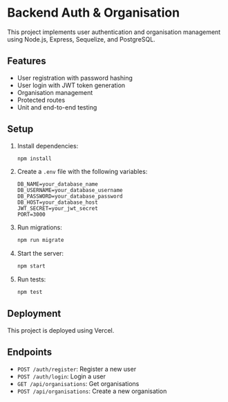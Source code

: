 # Backend Auth & Organisation

This project implements user authentication and organisation management using Node.js, Express, Sequelize, and PostgreSQL.

## Features

- User registration with password hashing
- User login with JWT token generation
- Organisation management
- Protected routes
- Unit and end-to-end testing

## Setup

1. Install dependencies:
    ```bash
    npm install
    ```

2. Create a `.env` file with the following variables:
    ```
    DB_NAME=your_database_name
    DB_USERNAME=your_database_username
    DB_PASSWORD=your_database_password
    DB_HOST=your_database_host
    JWT_SECRET=your_jwt_secret
    PORT=3000
    ```

3. Run migrations:
    ```bash
    npm run migrate
    ```

4. Start the server:
    ```bash
    npm start
    ```

5. Run tests:
    ```bash
    npm test
    ```

## Deployment

This project is deployed using Vercel.

## Endpoints

- `POST /auth/register`: Register a new user
- `POST /auth/login`: Login a user
- `GET /api/organisations`: Get organisations
- `POST /api/organisations`: Create a new organisation

